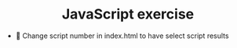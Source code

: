 <h1 align="center">JavaScript exercise
</h1>



- 🔭 Change script number in index.html to have select script results



